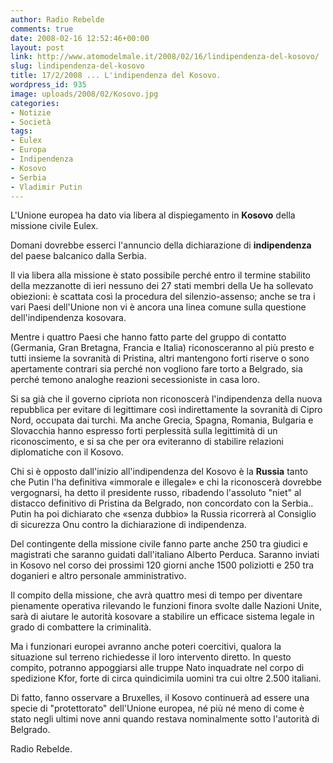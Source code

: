 ```yaml
---
author: Radio Rebelde
comments: true
date: 2008-02-16 12:52:46+00:00
layout: post
link: http://www.atomodelmale.it/2008/02/16/lindipendenza-del-kosovo/
slug: lindipendenza-del-kosovo
title: 17/2/2008 ... L'indipendenza del Kosovo.
wordpress_id: 935
image: uploads/2008/02/Kosovo.jpg
categories:
- Notizie
- Società
tags:
- Eulex
- Europa
- Indipendenza
- Kosovo
- Serbia
- Vladimir Putin
---
```



L'Unione europea ha dato via libera al dispiegamento in **Kosovo** della missione civile Eulex.

Domani dovrebbe esserci l'annuncio della dichiarazione di **indipendenza** del paese balcanico dalla Serbia.

Il via libera alla missione è stato possibile perché entro il termine stabilito della mezzanotte di ieri nessuno dei 27 stati membri della Ue ha sollevato obiezioni: è scattata così la procedura del silenzio-assenso; anche se tra i vari Paesi dell'Unione non vi è ancora una linea comune sulla questione dell'indipendenza kosovara.

Mentre i quattro Paesi che hanno fatto parte del gruppo di contatto (Germania, Gran Bretagna, Francia e Italia) riconosceranno al più presto e tutti insieme la sovranità di Pristina, altri mantengono forti riserve o sono apertamente contrari sia perché non vogliono fare torto a Belgrado, sia perché temono analoghe reazioni secessioniste in casa loro.

Si sa già che il governo cipriota non riconoscerà l'indipendenza della nuova repubblica per evitare di legittimare così indirettamente la sovranità di Cipro Nord, occupata dai turchi. Ma anche Grecia, Spagna, Romania, Bulgaria e Slovacchia hanno espresso forti perplessità sulla legittimità di un riconoscimento, e si sa che per ora eviteranno di stabilire relazioni diplomatiche con il Kosovo.

Chi si è opposto dall'inizio all'indipendenza del Kosovo è la **Russia** tanto che Putin l'ha definitiva  «immorale e illegale» e chi la riconoscerà dovrebbe vergognarsi, ha detto il presidente russo, ribadendo l'assoluto "niet" al distacco definitivo di Pristina da Belgrado, non concordato con la Serbia.. Putin ha poi dichiarato che «senza dubbio» la Russia ricorrerà al Consiglio di sicurezza Onu contro la dichiarazione di indipendenza.

Del contingente della missione civile fanno parte anche  250  tra giudici e magistrati che saranno guidati dall'italiano Alberto Perduca. Saranno inviati in Kosovo nel corso dei prossimi 120 giorni anche 1500 poliziotti e 250 tra doganieri e altro personale amministrativo.

Il compito della missione, che avrà quattro mesi di tempo per diventare pienamente operativa rilevando le funzioni finora svolte dalle Nazioni Unite, sarà di aiutare le autorità kosovare a stabilire un efficace sistema legale in grado di combattere la criminalità.

Ma i funzionari europei avranno anche poteri coercitivi, qualora la situazione sul terreno richiedesse il loro intervento diretto. In questo compito, potranno appoggiarsi alle truppe Nato inquadrate nel corpo di spedizione Kfor, forte di circa quindicimila uomini tra cui oltre 2.500 italiani.

Di fatto, fanno osservare a Bruxelles, il Kosovo continuerà ad essere una specie di "protettorato" dell'Unione europea, né più né meno di come è stato negli ultimi nove anni quando restava nominalmente sotto l'autorità di Belgrado.

Radio Rebelde.
